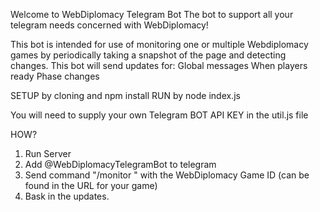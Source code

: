 Welcome to WebDiplomacy Telegram Bot
The bot to support all your telegram needs concerned with WebDiplomacy!

This bot is intended for use of monitoring one or multiple Webdiplomacy games by periodically taking a snapshot of the
page and detecting changes. This bot will send updates for:
Global messages
When players ready
Phase changes

SETUP by cloning and npm install
RUN by node index.js

You will need to supply your own Telegram BOT API KEY in the util.js file

HOW?
1. Run Server
2. Add @WebDiplomacyTelegramBot to telegram
3. Send command "/monitor <game ID>" with the WebDiplomacy Game ID (can be found in the URL for your game)
4. Bask in the updates.